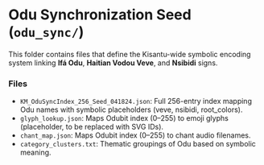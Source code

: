 # Odu Synchronization Seed (`odu_sync/`)

This folder contains files that define the Kisantu-wide symbolic encoding system linking **Ifá Odu**, **Haitian Vodou Veve**, and **Nsibidi** signs.

### Files

- `KM_OduSyncIndex_256_Seed_041824.json`: Full 256-entry index mapping Odu names with symbolic placeholders (veve, nsibidi, root_colors).
- `glyph_lookup.json`: Maps Odubit index (0–255) to emoji glyphs (placeholder, to be replaced with SVG IDs).
- `chant_map.json`: Maps Odubit index (0–255) to chant audio filenames.
- `category_clusters.txt`: Thematic groupings of Odu based on symbolic meaning.
